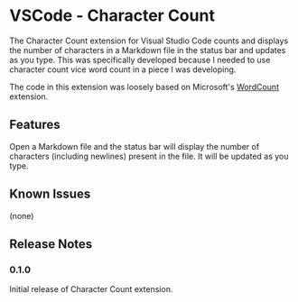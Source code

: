 # VSCode - Character Count

The Character Count extension for Visual Studio Code counts and displays the number of characters in a Markdown file in the status bar and updates as you type. This was specifically developed because I needed to use character count vice word count in a piece I was developing. 

The code in this extension was loosely based on Microsoft's [WordCount](https://github.com/Microsoft/vscode-wordcount) extension.

## Features

Open a Markdown file and the status bar will display the number of characters (including newlines) present in the file. It will be updated as you type.

## Known Issues

(none)

## Release Notes

### 0.1.0

Initial release of Character Count extension.

